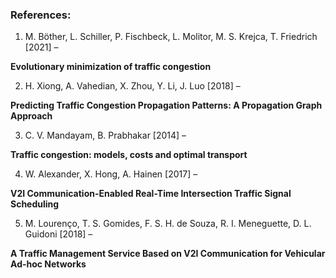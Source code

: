 ### References:

1.	M. Böther, L. Schiller, P. Fischbeck, L. Molitor, M. S. Krejca, T. Friedrich [2021] – 

**Evolutionary minimization of traffic congestion**

2.	H. Xiong, A. Vahedian, X. Zhou, Y. Li, J. Luo [2018] – 

**Predicting Traffic Congestion Propagation Patterns: A Propagation Graph Approach**

3.	C. V. Mandayam, B. Prabhakar [2014] –

**Traffic congestion: models, costs and optimal transport**

4.	W. Alexander, X. Hong, A. Hainen [2017] – 

**V2I Communication-Enabled Real-Time Intersection Traffic Signal Scheduling**

5.	M. Lourenço, T. S. Gomides, F. S. H. de Souza, R. I. Meneguette, D. L. Guidoni [2018] –

**A Traffic Management Service Based on V2I Communication for Vehicular Ad-hoc Networks**
